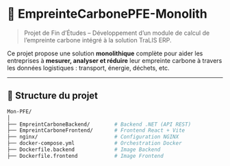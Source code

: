 # 🌱 EmpreinteCarbonePFE-Monolith

> Projet de Fin d’Études – Développement d’un module de calcul de l’empreinte carbone intégré à la solution TraLIS ERP.

Ce projet propose une solution **monolithique** complète pour aider les entreprises à **mesurer, analyser et réduire** leur empreinte carbone à travers les données logistiques : transport, énergie, déchets, etc.

---

## 🧱 Structure du projet

```bash
Mon-PFE/
│
├── EmpreintCarboneBackend/        # Backend .NET (API REST)
├── EmpreintCarboneFrontend/       # Frontend React + Vite
├── nginx/                         # Configuration NGINX
├── docker-compose.yml             # Orchestration Docker
├── Dockerfile.backend             # Image Backend
├── Dockerfile.frontend            # Image Frontend
